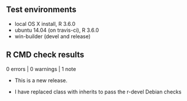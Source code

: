 ## Test environments
* local OS X install, R 3.6.0
* ubuntu 14.04 (on travis-ci), R 3.6.0
* win-builder (devel and release)

## R CMD check results

0 errors | 0 warnings | 1 note

* This is a new release.

* I have replaced class with inherits to pass the r-devel Debian checks